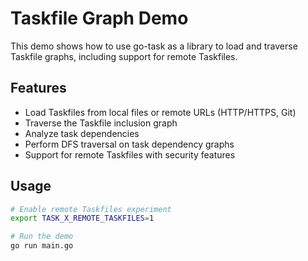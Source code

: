 # Taskfile Graph Demo

This demo shows how to use go-task as a library to load and traverse Taskfile graphs, including support for remote Taskfiles.

## Features

- Load Taskfiles from local files or remote URLs (HTTP/HTTPS, Git)
- Traverse the Taskfile inclusion graph
- Analyze task dependencies
- Perform DFS traversal on task dependency graphs
- Support for remote Taskfiles with security features

## Usage

```bash
# Enable remote Taskfiles experiment
export TASK_X_REMOTE_TASKFILES=1

# Run the demo
go run main.go

